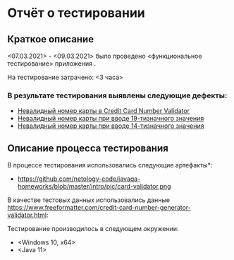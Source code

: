 # Отчёт о тестировании <CreditCardNumberValidator>

## Краткое описание

<07.03.2021> - <09.03.2021> было проведено <функциональное тестирование> приложения <CreditCardNumberValidator>.

На тестирование затрачено: <3 часа>

### В результате тестирования выявлены следующие дефекты:
- [Невалидный номер карты в Credit Card Number Validator](https://github.com/SokovKirill/CreditCardNumberValidator/issues/1)
- [Невалидный номер карты при вводе 19-тизначного значения](https://github.com/SokovKirill/CreditCardNumberValidator/issues/2)
- [Невалидный номер карты при вводе 14-тизначного значения](https://github.com/SokovKirill/CreditCardNumberValidator/issues/3)

## Описание процесса тестирования

В процессе тестирования использовались следующие артефакты*:
* <https://github.com/netology-code/javaqa-homeworks/blob/master/intro/pic/card-validator.png>


В качестве тестовых данных использовались данные <https://www.freeformatter.com/credit-card-number-generator-validator.html>:

Тестирование производилось в следующем окружении:
* <Windows 10, x64>
* <Java 11>
